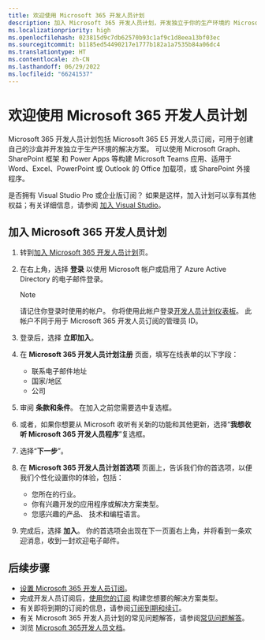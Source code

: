 ```yaml
---
title: 欢迎使用 Microsoft 365 开发人员计划
description: 加入 Microsoft 365 开发人员计划，开发独立于你的生产环境的 Microsoft 365 解决方案。
ms.localizationpriority: high
ms.openlocfilehash: 023815d9c7db62570b93c1af9c1d8eea13bf03ec
ms.sourcegitcommit: b1185ed54490217e1777b182a1a7535b84a06dc4
ms.translationtype: HT
ms.contentlocale: zh-CN
ms.lasthandoff: 06/29/2022
ms.locfileid: "66241537"
---
```

# <a name="welcome-to-the-microsoft-365-developer-program"></a>欢迎使用 Microsoft 365 开发人员计划

Microsoft 365 开发人员计划包括 Microsoft 365 E5 开发人员订阅，可用于创建自己的沙盒并开发独立于生产环境的解决方案。 可以使用 Microsoft Graph、SharePoint 框架 和 Power Apps 等构建 Microsoft Teams 应用、适用于 Word、Excel、PowerPoint 或 Outlook 的 Office 加载项，或 SharePoint 外接程序。

是否拥有 Visual Studio Pro 或企业版订阅？ 如果是这样，加入计划可以享有其他权益；有关详细信息，请参阅 [加入 Visual Studio](join-with-visual-studio.md)。

## <a name="join-the-microsoft-365-developer-program"></a>加入 Microsoft 365 开发人员计划

1. 转到[加入 Microsoft 365 开发人员计划](https://developer.microsoft.com/en-us/microsoft-365/dev-program)页。 

2. 在右上角，选择 **登录** 以使用 Microsoft 帐户或启用了 Azure Active Directory 的电子邮件登录。

    > [!NOTE]
    > 请记住你登录时使用的帐户。 你将使用此帐户登录[开发人员计划仪表板](https://developer.microsoft.com/office/profile)。 此帐户不同于用于 Microsoft 365 开发人员订阅的管理员 ID。

3. 登录后，选择 **立即加入**。

4. 在 **Microsoft 365 开发人员计划注册** 页面，填写在线表单的以下字段：

    - 联系电子邮件地址
    - 国家/地区
    - 公司

5. 审阅 **条款和条件**。 在加入之前您需要选中复选框。

6. 或者，如果你想要从 Microsoft 收听有关新的功能和其他更新，选择“**我想收听 Microsoft 365 开发人员程序**”复选框。 

7. 选择“**下一步**”。

8. 在 **Microsoft 365 开发人员计划首选项** 页面上，告诉我们你的首选项，以便我们个性化设置你的体验，包括：

    - 您所在的行业。
    - 你有兴趣开发的应用程序或解决方案类型。
    - 您感兴趣的产品、 技术和编程语言。

9. 完成后，选择 **加入**。 你的首选项会出现在下一页面右上角，并将看到一条欢迎消息，收到一封欢迎电子邮件。



## <a name="next-steps"></a>后续步骤

- [设置 Microsoft 365 开发人员订阅](microsoft-365-developer-program-get-started.md)。 
- 完成开发人员订阅后，[使用您的订阅](build-microsoft-365-solutions.md) 构建您想要的解决方案类型。
- 有关即将到期的订阅的信息，请参阅[订阅到期和续订](subscription-expiration-and-renewal.md)。
- 有关 Microsoft 365 开发人员计划的常见问题解答，请参阅[常见问题解答](microsoft-365-developer-program-faq.yml)。
- 浏览 [Microsoft 365开发人员文档](/microsoft-365/developer)。


